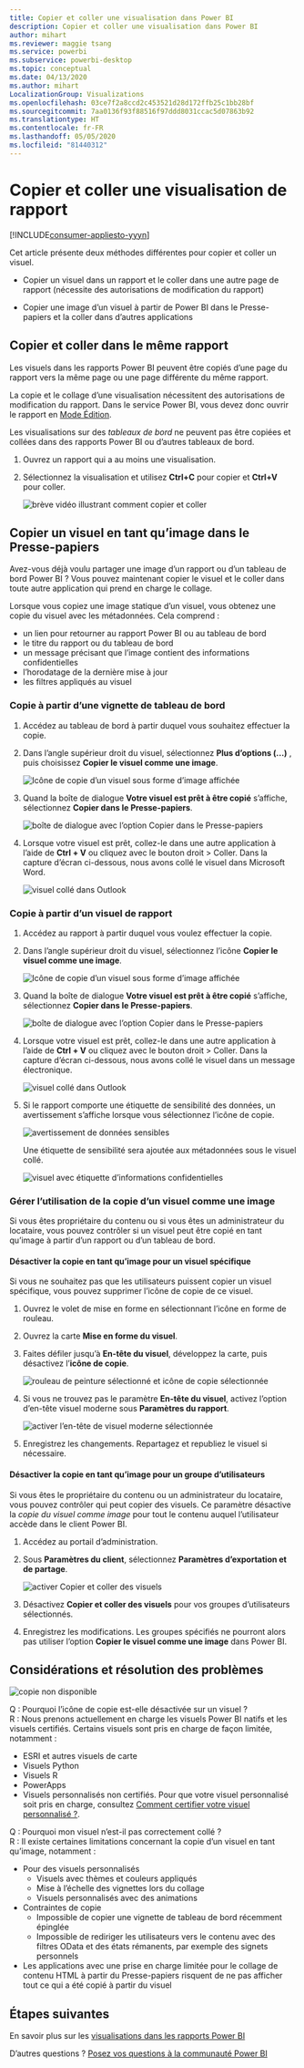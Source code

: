 ```yaml
---
title: Copier et coller une visualisation dans Power BI
description: Copier et coller une visualisation dans Power BI
author: mihart
ms.reviewer: maggie tsang
ms.service: powerbi
ms.subservice: powerbi-desktop
ms.topic: conceptual
ms.date: 04/13/2020
ms.author: mihart
LocalizationGroup: Visualizations
ms.openlocfilehash: 03ce7f2a8ccd2c453521d28d172ffb25c1bb28bf
ms.sourcegitcommit: 7aa0136f93f88516f97ddd8031ccac5d07863b92
ms.translationtype: HT
ms.contentlocale: fr-FR
ms.lasthandoff: 05/05/2020
ms.locfileid: "81440312"
---
```

# <a name="copy-and-paste-a-report-visualization"></a>Copier et coller une visualisation de rapport

[!INCLUDE[consumer-appliesto-yyyn](../includes/consumer-appliesto-yyyn.md)]

Cet article présente deux méthodes différentes pour copier et coller un visuel. 
* Copier un visuel dans un rapport et le coller dans une autre page de rapport (nécessite des autorisations de modification du rapport)

* Copier une image d’un visuel à partir de Power BI dans le Presse-papiers et la coller dans d’autres applications

## <a name="copy-and-paste-within-the-same-report"></a>Copier et coller dans le même rapport
Les visuels dans les rapports Power BI peuvent être copiés d’une page du rapport vers la même page ou une page différente du même rapport. 

La copie et le collage d’une visualisation nécessitent des autorisations de modification du rapport. Dans le service Power BI, vous devez donc ouvrir le rapport en [Mode Édition](../consumer/end-user-reading-view.md). 

Les visualisations sur des *tableaux de bord* ne peuvent pas être copiées et collées dans des rapports Power BI ou d’autres tableaux de bord.

1. Ouvrez un rapport qui a au moins une visualisation.  

2. Sélectionnez la visualisation et utilisez **Ctrl+C** pour copier et **Ctrl+V** pour coller.      

   ![brève vidéo illustrant comment copier et coller](media/power-bi-visualization-copy-paste/copypasteviznew.gif)


## <a name="copy-a-visual-as-an-image-to-your-clipboard"></a>Copier un visuel en tant qu’image dans le Presse-papiers

Avez-vous déjà voulu partager une image d’un rapport ou d’un tableau de bord Power BI ? Vous pouvez maintenant copier le visuel et le coller dans toute autre application qui prend en charge le collage. 

Lorsque vous copiez une image statique d’un visuel, vous obtenez une copie du visuel avec les métadonnées. Cela comprend :
* un lien pour retourner au rapport Power BI ou au tableau de bord
* le titre du rapport ou du tableau de bord
* un message précisant que l’image contient des informations confidentielles
* l’horodatage de la dernière mise à jour
* les filtres appliqués au visuel

### <a name="copy-from-a-dashboard-tile"></a>Copie à partir d’une vignette de tableau de bord

1. Accédez au tableau de bord à partir duquel vous souhaitez effectuer la copie.

2. Dans l’angle supérieur droit du visuel, sélectionnez **Plus d’options (...)** , puis choisissez **Copier le visuel comme une image**. 

    ![Icône de copie d’un visuel sous forme d’image affichée](media/power-bi-visualization-copy-paste/power-bi-copy-dashboard.png)

3. Quand la boîte de dialogue **Votre visuel est prêt à être copié** s’affiche, sélectionnez **Copier dans le Presse-papiers**.

    ![boîte de dialogue avec l’option Copier dans le Presse-papiers](media/power-bi-visualization-copy-paste/power-bi-copied.png)

4. Lorsque votre visuel est prêt, collez-le dans une autre application à l’aide de **Ctrl + V** ou cliquez avec le bouton droit > Coller. Dans la capture d’écran ci-dessous, nous avons collé le visuel dans Microsoft Word. 

    ![visuel collé dans Outlook](media/power-bi-visualization-copy-paste/power-bi-paste-word.png)

### <a name="copy-from-a-report-visual"></a>Copie à partir d’un visuel de rapport 

1. Accédez au rapport à partir duquel vous voulez effectuer la copie.

2. Dans l’angle supérieur droit du visuel, sélectionnez l’icône **Copier le visuel comme une image**. 

    ![Icône de copie d’un visuel sous forme d’image affichée](media/power-bi-visualization-copy-paste/power-bi-copy-icon.png)

3. Quand la boîte de dialogue **Votre visuel est prêt à être copié** s’affiche, sélectionnez **Copier dans le Presse-papiers**.

    ![boîte de dialogue avec l’option Copier dans le Presse-papiers](media/power-bi-visualization-copy-paste/power-bi-copied.png)


4. Lorsque votre visuel est prêt, collez-le dans une autre application à l’aide de **Ctrl + V** ou cliquez avec le bouton droit > Coller. Dans la capture d’écran ci-dessous, nous avons collé le visuel dans un message électronique.

    ![visuel collé dans Outlook](media/power-bi-visualization-copy-paste/power-bi-copy-email.png)

5. Si le rapport comporte une étiquette de sensibilité des données, un avertissement s’affiche lorsque vous sélectionnez l’icône de copie.  

    ![avertissement de données sensibles](media/power-bi-visualization-copy-paste/power-bi-sensitive.png)

    Une étiquette de sensibilité sera ajoutée aux métadonnées sous le visuel collé. 

    ![visuel avec étiquette d’informations confidentielles](media/power-bi-visualization-copy-paste/power-bi-confidential.png)

### <a name="manage-use-of-copying-a-visual-as-an-image"></a>Gérer l’utilisation de la copie d’un visuel comme une image
Si vous êtes propriétaire du contenu ou si vous êtes un administrateur du locataire, vous pouvez contrôler si un visuel peut être copié en tant qu’image à partir d’un rapport ou d’un tableau de bord.

#### <a name="disable-copy-as-an-image-for-a-specific-visual"></a>Désactiver la copie en tant qu’image pour un visuel spécifique
Si vous ne souhaitez pas que les utilisateurs puissent copier un visuel spécifique, vous pouvez supprimer l’icône de copie de ce visuel.
1. Ouvrez le volet de mise en forme en sélectionnant l’icône en forme de rouleau. 

1. Ouvrez la carte **Mise en forme du visuel**.
1. Faites défiler jusqu’à **En-tête du visuel**, développez la carte, puis désactivez l’**icône de copie**.

    ![rouleau de peinture sélectionné et icône de copie sélectionnée](media/power-bi-visualization-copy-paste/power-bi-visual-header.png)

1. Si vous ne trouvez pas le paramètre **En-tête du visuel**, activez l’option d’en-tête visuel moderne sous **Paramètres du rapport**. 

    ![activer l’en-tête de visuel moderne sélectionnée](media/power-bi-visualization-copy-paste/power-bi-use-modern.png)

1. Enregistrez les changements. Repartagez et republiez le visuel si nécessaire.

#### <a name="disable-copy-as-an-image-for-a-group-of-users"></a>Désactiver la copie en tant qu’image pour un groupe d’utilisateurs

Si vous êtes le propriétaire du contenu ou un administrateur du locataire, vous pouvez contrôler qui peut copier des visuels. Ce paramètre désactive la *copie du visuel comme image* pour tout le contenu auquel l’utilisateur accède dans le client Power BI.
  
1. Accédez au portail d’administration.

1. Sous **Paramètres du client**, sélectionnez **Paramètres d’exportation et de partage**. 

    ![activer Copier et coller des visuels](media/power-bi-visualization-copy-paste/power-bi-enable.png)

1. Désactivez **Copier et coller des visuels** pour vos groupes d’utilisateurs sélectionnés. 

1. Enregistrez les modifications. Les groupes spécifiés ne pourront alors pas utiliser l’option **Copier le visuel comme une image** dans Power BI. 
  

## <a name="considerations-and-troubleshooting"></a>Considérations et résolution des problèmes

   ![copie non disponible](media/power-bi-visualization-copy-paste/power-bi-copy-grey.png)


Q : Pourquoi l’icône de copie est-elle désactivée sur un visuel ?    
R : Nous prenons actuellement en charge les visuels Power BI natifs et les visuels certifiés. Certains visuels sont pris en charge de façon limitée, notamment : 
- ESRI et autres visuels de carte 
- Visuels Python 
- Visuels R 
- PowerApps 
- Visuels personnalisés non certifiés. Pour que votre visuel personnalisé soit pris en charge, consultez [Comment certifier votre visuel personnalisé ?](../developer/visuals/power-bi-custom-visuals-certified.md). 


Q : Pourquoi mon visuel n’est-il pas correctement collé ?    
R : Il existe certaines limitations concernant la copie d’un visuel en tant qu’image, notamment : 
- Pour des visuels personnalisés 
    - Visuels avec thèmes et couleurs appliqués 
    - Mise à l’échelle des vignettes lors du collage 
    - Visuels personnalisés avec des animations 
- Contraintes de copie 
    - Impossible de copier une vignette de tableau de bord récemment épinglée 
    - Impossible de rediriger les utilisateurs vers le contenu avec des filtres OData et des états rémanents, par exemple des signets personnels 
- Les applications avec une prise en charge limitée pour le collage de contenu HTML à partir du Presse-papiers risquent de ne pas afficher tout ce qui a été copié à partir du visuel 



## <a name="next-steps"></a>Étapes suivantes
En savoir plus sur les [visualisations dans les rapports Power BI](power-bi-report-visualizations.md)

D’autres questions ? [Posez vos questions à la communauté Power BI](https://community.powerbi.com/)

